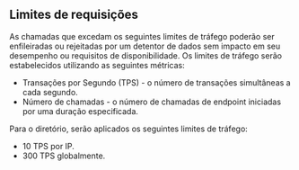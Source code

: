 ## Limites de requisições

As chamadas que excedam os seguintes limites de tráfego poderão ser enfileiradas ou rejeitadas por um detentor de dados sem impacto em seu desempenho ou requisitos de disponibilidade.
Os limites de tráfego serão estabelecidos utilizando as seguintes métricas:

 - Transações por Segundo (TPS) - o número de transações simultâneas a cada segundo.
 - Número de chamadas - o número de chamadas de endpoint iniciadas por uma duração especificada.

Para o diretório, serão aplicados os seguintes limites de tráfego:
 - 10 TPS por IP.
 - 300 TPS globalmente.
